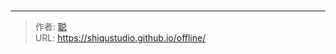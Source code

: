 # 


<!-- You need do nothing for this page. -->


---

> 作者: [聪](https://shiqustudio.github.io/)  
> URL: https://shiqustudio.github.io/offline/  

